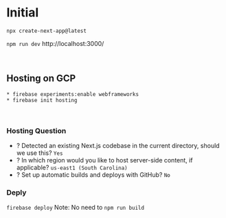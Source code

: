 # Initial
`npx create-next-app@latest`

`npm run dev`
http://localhost:3000/

<br>

## Hosting on GCP
```
* firebase experiments:enable webframeworks
* firebase init hosting
```

<br>

### Hosting Question
* ? Detected an existing Next.js codebase in the current directory, should we use 
this? `Yes`
* ? In which region would you like to host server-side content, if applicable? 
`us-east1 (South Carolina)`
* ? Set up automatic builds and deploys with GitHub? `No`

### Deply
`firebase deploy`
Note: No need to `npm run build`
